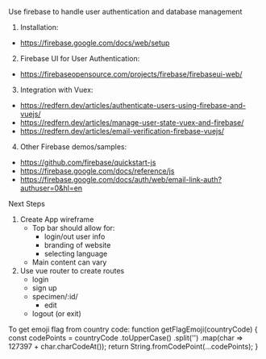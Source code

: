 Use firebase to handle user authentication and database management

1. Installation:
 - https://firebase.google.com/docs/web/setup

2. Firebase UI for User Authentication:
 - https://firebaseopensource.com/projects/firebase/firebaseui-web/

3. Integration with Vuex:
 - https://redfern.dev/articles/authenticate-users-using-firebase-and-vuejs/
 - https://redfern.dev/articles/manage-user-state-vuex-and-firebase/
 - https://redfern.dev/articles/email-verification-firebase-vuejs/

4. Other Firebase demos/samples:
 - https://github.com/firebase/quickstart-js
 - https://firebase.google.com/docs/reference/js
 - https://firebase.google.com/docs/auth/web/email-link-auth?authuser=0&hl=en

Next Steps
1. Create App wireframe
   - Top bar should allow for:
     - login/out user info
     - branding of website
     - selecting language
   - Main content can vary
2. Use vue router to create routes
   - login
   - sign up
   - specimen/:id/
     - edit
   - logout (or exit)

To get emoji flag from country code:
function getFlagEmoji(countryCode) {
  const codePoints = countryCode
    .toUpperCase()
    .split('')
    .map(char =>  127397 + char.charCodeAt());
  return String.fromCodePoint(...codePoints);
}
